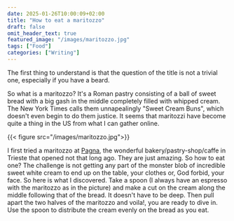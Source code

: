 ```yaml
---
date: 2025-01-26T10:00:09+02:00
title: "How to eat a maritozzo"
draft: false
omit_header_text: true
featured_image: "/images/maritozzo.jpg"
tags: ["Food"]
categories: ["Writing"]
---
```


The first thing to understand is that the question of the title is not
a trivial one, especially if you have a beard.

So what is a maritozzo? It's a Roman pastry consisting of a ball of
sweet bread with a big gash in the middle completely filled with
whipped cream. The New York Times calls them unnapealingly "Sweet
Cream Buns", which doesn't even begin to do them justice. It seems
that maritozzi have become quite a thing in the US from what I can
gather online.

{{< figure src="/images/maritozzo.jpg">}}

I first tried a maritozzo at
[Pagna](https://www.instagram.com/pagna_panificioartigianale/?hl=en),
the wonderful bakery/pastry-shop/caffe in Trieste that opened not that
long ago. They are just amazing.  So how to eat one? The challenge is
not getting any part of the monster blob of incredible sweet white
cream to end up on the table, your clothes or, God forbid, your
face. So here is what I discovered. Take a spoon (I always have an
espresso with the maritozzo as in the picture) and make a cut on the
cream along the middle following that of the bread. It doesn't have to
be deep. Then pull apart the two halves of the maritozzo and voila!,
you are ready to dive in. Use the spoon to distribute the cream evenly
on the bread as you eat.

